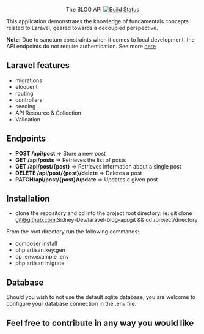<p align="center">
The BLOG API
<a href="https://github.com/laravel/framework/actions"><img src="https://github.com/laravel/framework/workflows/tests/badge.svg" alt="Build Status"></a>
</p>


This application demonstrates the knowledge of fundamentals concepts related to Laravel, geared towards a decoupled perspective.

**Note:** Due to sanctum constraints when it comes to local development, the API endpoints do not require authentication. See more [here](https://laravel.com/docs/11.x/sanctum#spa-authentication)

## Laravel features
- migrations
- eloquent
- routing
- controllers
- seeding
- API Resource & Collection
- Validation

## Endpoints
- **POST /api/post** => Store a new post
- **GET /api/posts** => Retrieves the list of posts
- **GET /api/post/{post}** => Retrieves information about a single post
- **DELETE /api/post/{post}/delete** => Deletes a post
- **PATCH/api/post/{post}/update** =>  Updates a given post

## Installation

- clone the repository and cd into the project root directory: ie: git clone git@github.com:Sidney-Dev/laravel-blog-api.git && cd /project/directory

From the root directory run the following commands:
- composer install
- php artisan key:gen
- cp .env.example .env
- php artisan migrate

## Database
Should you wish to not use the default sqlite database, you are welcome to configure your database connection in the .env file.

## Feel free to contribute in any way you would like
